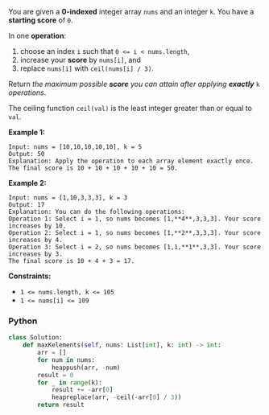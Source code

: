 You are given a  **0-indexed**  integer array  `nums`  and an integer  `k`. You have a  **starting score**  of  `0`.

In one  **operation**:

1. choose an index  `i`  such that  `0 <= i < nums.length`,
2. increase your  **score**  by  `nums[i]`, and
3. replace  `nums[i]`  with  `ceil(nums[i] / 3)`.

Return  _the maximum possible  **score**  you can attain after applying  **exactly**_  `k`  _operations_.

The ceiling function  `ceil(val)`  is the least integer greater than or equal to  `val`.

**Example 1:**

```
Input: nums = [10,10,10,10,10], k = 5
Output: 50
Explanation: Apply the operation to each array element exactly once. The final score is 10 + 10 + 10 + 10 + 10 = 50.
```

**Example 2:**

```
Input: nums = [1,10,3,3,3], k = 3
Output: 17
Explanation: You can do the following operations:
Operation 1: Select i = 1, so nums becomes [1,**4**,3,3,3]. Your score increases by 10.
Operation 2: Select i = 1, so nums becomes [1,**2**,3,3,3]. Your score increases by 4.
Operation 3: Select i = 2, so nums becomes [1,1,**1**,3,3]. Your score increases by 3.
The final score is 10 + 4 + 3 = 17.
```

**Constraints:**

- `1 <= nums.length, k <= 105`
- `1 <= nums[i] <= 109`

### Python

```python
class Solution:
    def maxKelements(self, nums: List[int], k: int) -> int:
        arr = []
        for num in nums:
            heappush(arr, -num)
        result = 0
        for _ in range(k):
            result += -arr[0]
            heapreplace(arr, -ceil(-arr[0] / 3))
        return result
```